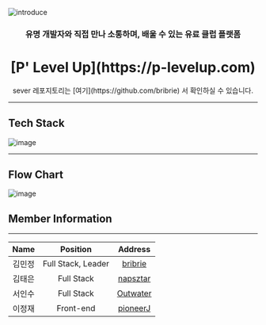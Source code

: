 ![introduce](https://user-images.githubusercontent.com/75575789/116008386-3793ea80-a64f-11eb-8e03-907d79fe533e.png)  
 <h3 align="center">유명 개발자와 직접 만나 소통하며, 배울 수 있는 유료 클럽 플랫폼</h3> 
 <h1 align="center">[P' Level Up](https://p-levelup.com)</h1> 
 <center>sever 레포지토리는 [여기](https://github.com/bribrie) 서 확인하실 수 있습니다.</center>

---
## Tech Stack 
![image](https://user-images.githubusercontent.com/75575789/116415141-18c26d80-a874-11eb-8771-4bf0f64ff6aa.png)

---
## Flow Chart
![image](https://user-images.githubusercontent.com/75575789/116415239-31cb1e80-a874-11eb-94d3-c9590b60b1fa.png)


## Member Information
---
**Name**|Position|Address|
|:---:|:---:|:---:|
|김민정|Full Stack, Leader|[bribrie](https://github.com/bribrie)|
|김태은|Full Stack|[napsztar](https://github.com/napsztar)|
|서인수|Full Stack|[Outwater](https://github.com/Outwater)|
|이정재|Front-end|[pioneerJ](https://github.com/pioneerJ)|
